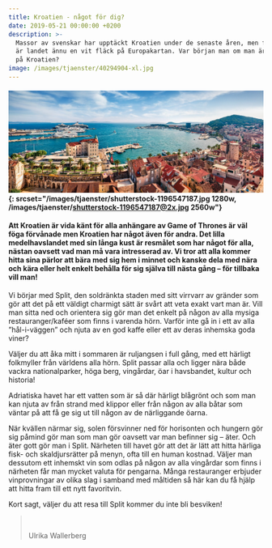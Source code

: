 ```yaml
---
title: Kroatien - något för dig?
date: 2019-05-21 00:00:00 +0200
description: >-
  Massor av svenskar har upptäckt Kroatien under de senaste åren, men för många
  är landet ännu en vit fläck på Europakartan. Var början man om man är nyfiken
  på Kroatien?
image: /images/tjaenster/40294904-xl.jpg
---
```


#### ![](/images/tjaenster/shutterstock-1196547187.jpg){: srcset="/images/tjaenster/shutterstock-1196547187.jpg 1280w, /images/tjaenster/shutterstock-1196547187@2x.jpg 2560w"}

#### Att Kroatien &auml;r vida k&auml;nt f&ouml;r alla anh&auml;ngare av Game of Thrones &auml;r v&auml;l f&ouml;ga f&ouml;rv&aring;nade men Kroatien har n&aring;got &auml;ven f&ouml;r andra. Det lilla medelhavslandet med sin l&aring;nga kust &auml;r resm&aring;let som har n&aring;got f&ouml;r alla, n&auml;stan oavsett vad man m&aring; vara intresserad av. Vi tror att alla kommer hitta sina p&auml;rlor att b&auml;ra med sig hem i minnet och kanske dela med n&auml;ra och k&auml;ra eller helt enkelt beh&aring;lla f&ouml;r sig sj&auml;lva till n&auml;sta g&aring;ng – f&ouml;r tillbaka vill man\!

Vi b&ouml;rjar med Split, den soldr&auml;nkta staden med sitt virrvarr av gr&auml;nder som g&ouml;r att det p&aring; ett v&auml;ldigt charmigt s&auml;tt &auml;r sv&aring;rt att veta exakt vart man &auml;r. Vill man sitta ned och orientera sig g&ouml;r man det enkelt p&aring; n&aring;gon av alla mysiga restauranger/kaf&eacute;er som finns i varenda h&ouml;rn. Varf&ouml;r inte g&aring; in i ett av alla ”h&aring;l-i-v&auml;ggen” och njuta av en god kaffe eller ett av deras inhemska goda viner?

V&auml;ljer du att &aring;ka mitt i sommaren &auml;r ruljangsen i full g&aring;ng, med ett h&auml;rligt folkmyller fr&aring;n v&auml;rldens alla h&ouml;rn. Split passar alla och ligger n&auml;ra b&aring;de vackra nationalparker, h&ouml;ga berg, ving&aring;rdar, &ouml;ar i havsbandet, kultur och historia\!

Adriatiska havet har ett vatten som &auml;r s&aring; d&auml;r h&auml;rligt bl&aring;gr&ouml;nt och som man kan njuta av fr&aring;n strand med klippor eller fr&aring;n n&aring;gon av alla b&aring;tar som v&auml;ntar p&aring; att f&aring; ge sig ut till n&aring;gon av de n&auml;rliggande &ouml;arna.

N&auml;r kv&auml;llen n&auml;rmar sig, solen f&ouml;rsvinner ned f&ouml;r horisonten och hungern g&ouml;r sig p&aring;mind g&ouml;r man som man g&ouml;r oavsett var man befinner sig – &auml;ter. Och &auml;ter gott g&ouml;r man i Split. N&auml;rheten till havet g&ouml;r att det &auml;r l&auml;tt att hitta h&auml;rliga fisk- och skaldjursr&auml;tter p&aring; menyn, ofta till en human kostnad. V&auml;ljer man dessutom ett inhemskt vin som odlas p&aring; n&aring;gon av alla ving&aring;rdar som finns i n&auml;rheten f&aring;r man mycket valuta f&ouml;r pengarna. M&aring;nga restauranger erbjuder vinprovningar av olika slag i samband med m&aring;ltiden s&aring; h&auml;r kan du f&aring; hj&auml;lp att hitta fram till ett nytt favoritvin.

Kort sagt, v&auml;ljer du att resa till Split kommer du inte bli besviken\!

> &nbsp;
>
>
> Ulrika Wallerberg